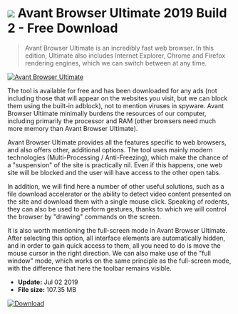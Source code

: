 # ![](https://cdn.softexe.net/static/icon/f/avant-browser-ultimate-9788.png) Avant Browser Ultimate 2019 Build 2 - Free Download

> Avant Browser Ultimate is an incredibly fast web browser. In this edition, Ultimate also includes Internet Explorer, Chrome and Firefox rendering engines, which we can switch between at any time.

[![Avant Browser Ultimate](https://gallery.dpcdn.pl/imgc/Tools/85110/g_-_420x350_1.5_-_x3636ecbb-64c7-47ed-a2d8-9edfda3497eb.jpg)](https://softexe.net/win/internet/browsers/avant-browser-ultimate:aghh.html)

The tool is available for free and has been downloaded for any ads (not including those that will appear on the websites you visit, but we can block them using the built-in adblock), not to mention viruses in spyware. Avant Browser Ultimate minimally burdens the resources of our computer, including primarily the processor and RAM (other browsers need much more memory than Avant Browser Ultimate).
 
 Avant Browser Ultimate provides all the features specific to web browsers, and also offers other, additional options. The tool uses mainly modern technologies (Multi-Processing / Anti-Freezing), which make the chance of a "suspension" of the site is practically nil. Even if this happens, one web site will be blocked and the user will have access to the other open tabs.
 
 In addition, we will find here a number of other useful solutions, such as a file download accelerator or the ability to detect video content presented on the site and download them with a single mouse click. Speaking of rodents, they can also be used to perform gestures, thanks to which we will control the browser by "drawing" commands on the screen.
 
 It is also worth mentioning the full-screen mode in Avant Browser Ultimate. After selecting this option, all interface elements are automatically hidden, and in order to gain quick access to them, all you need to do is move the mouse cursor in the right direction. We can also make use of the "full window" mode, which works on the same principle as the full-screen mode, with the difference that here the toolbar remains visible.


- **Update:** Jul 02 2019
- **File size:** 107.35 MB

[![Download](https://cdn.softexe.net/static/img/download.png)](https://softexe.net/win/internet/browsers/avant-browser-ultimate:aghh.html)

